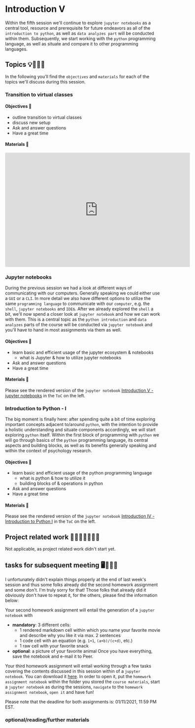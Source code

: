 # Introduction V

Within the fifth session we'll continue to explore `jupyter notebooks` as a central tool, resource and prerequisite for future endeavors as all of the `introduction to python`, as well as `data analyzes part` will be conducted within them.  Subsequently, we start working with the `python` programming language, as well as situate and compare it to other programming languages.

## Topics 💡👨🏻‍🏫 

In the following you'll find the `objectives` and `materials` for each of the topics we'll discuss during this session.

### Transition to virtual classes


#### Objectives 📍
- outline transition to virtual classes
- discuss new setup
- Ask and answer questions
- Have a great time

#### Materials 📓

<iframe src="https://docs.google.com/presentation/d/e/2PACX-1vQIl4ydcCDeJVcMFvblIJqygXGF0r-nPcBxxZJ6zzVhId_sYI8lSSa0uO6X8rIWmRQHnTYsCmK_s8vy/embed?start=false&loop=false&delayms=3000" frameborder="0" width="600" height="370" allowfullscreen="true" mozallowfullscreen="true" webkitallowfullscreen="true"></iframe>

### Jupyter notebooks
During the previous session we had a look at different ways of communicating with our computers. Generally speaking we could either use a `GUI` or a `CLI`. In more detail we also have different options to utilize the same `programming language` to communicate with our `computer`, e.g. the `shell`, `jupyter notebooks` and `IDE`s. After we already explored the `shell` a bit, we'll now spend a closer look at `jupyter notebook` and how we can work with them. This is a central topic as the `python introduction` and `data analyzes` parts of the course will be conducted via `jupyter notebook` and you'll have to hand in most assignments via them as well.  

#### Objectives 📍

- learn basic and efficient usage of the jupyter ecosystem & notebooks
    - what is Jupyter & how to utilize jupyter notebooks
- Ask and answer questions
- Have a great time

#### Materials 📓

Please see the rendered version of the `jupyter notebook` [Introduction V - jupyter notebooks](https://peerherholz.github.io/Python_for_Psychologists_Winter2021/introduction/intro_jupyter.html) in the `ToC` on the left.


### Introduction to Python - I
The big moment is finally here: after spending quite a bit of time exploring important concepts adjacent to/around `python`, with the intention to provide a holistic understanding and situate components accordingly, we will start exploring `python` itself. Within the first block of programming with `python` we will go through basics of the `python` programming language, its central aspects and building blocks, as well as its benefits generally speaking and within the context of psychology research.

#### Objectives 📍

- learn basic and efficient usage of the python programming language
  - what is python & how to utilize it
  - building blocks of & operations in python
- Ask and answer questions
- Have a great time

#### Materials 📓

Please see the rendered version of the `jupyter notebook` [Introduction IV - Introduction to Python I](https://peerherholz.github.io/Python_for_Psychologists_Winter2021/introduction/intro_python_I.html) in the `ToC` on the left.


## Project related work 🥼🧑🏿‍🔬👩🏻‍🔬

Not applicable, as project related work didn't start yet.

## tasks for subsequent meeting 🖥️✍🏽📖

I unfortunately didn't explain things properly at the end of last week's session and thus some folks already did the second homework assignment and some don't. I'm truly sorry for that! Those folks that already did it obviously don't have to repeat it, for the others, please find the information below: 

Your second homework assignment will entail the generation of a `jupyter notebook` with
- **mandatory**: 3 different cells:
  - 1 rendered markdown cell within which you name your favorite movie and describe why you like it via
    max. 2 sentences
  - 1 code cell with an equation (e.g. `1+1`, `(a+b)/(c+d)`, etc.)
  - 1 raw cell with your favorite snack 
- **optional**: a picture of your favorite animal
Once you have everything, save the notebook and e-mail it to Peer.

Your third homework assignment will entail working through a few tasks covering the contents discussed in this session within of a `jupyter notebook`. You can download it [here](https://www.dropbox.com/s/bafzg60rxcxwwzg/PFP_assignment_3_intro_python_1.ipynb?dl=1). In order to open it, put the `homework assignment notebook` within the folder you stored the `course materials`, start a `jupyter notebook` as during the sessions, `navigate` to the `homework assignment notebook`, `open it` and have fun!

Please note that the deadline for both assignments is: 01/11/2021, 11:59 PM EST.

### optional/reading/further materials

